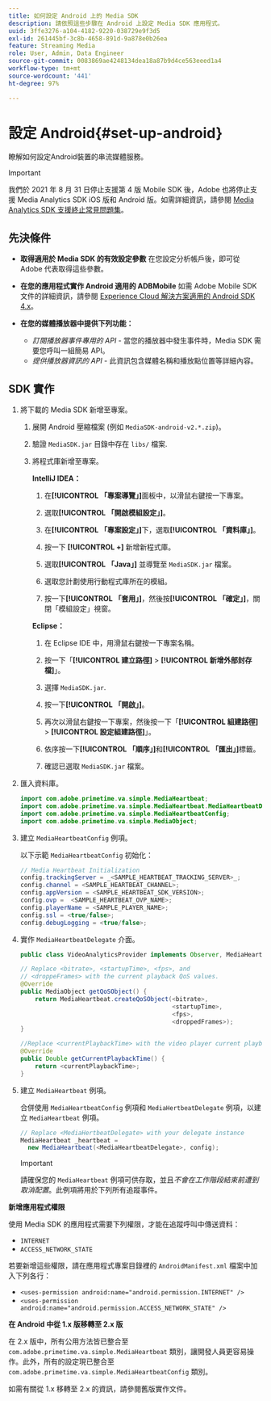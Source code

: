 ```yaml
---
title: 如何設定 Android 上的 Media SDK
description: 請依照這些步驟在 Android 上設定 Media SDK 應用程式。
uuid: 3ffe3276-a104-4182-9220-038729e9f3d5
exl-id: 261445bf-3c8b-4658-891d-9a878e0b26ea
feature: Streaming Media
role: User, Admin, Data Engineer
source-git-commit: 0083869ae4248134dea18a87b9d4ce563eeed1a4
workflow-type: tm+mt
source-wordcount: '441'
ht-degree: 97%

---
```


# 設定 Android{#set-up-android}

瞭解如何設定Android裝置的串流媒體服務。

>[!IMPORTANT]
>
>我們於 2021 年 8 月 31 日停止支援第 4 版 Mobile SDK 後，Adobe 也將停止支援 Media Analytics SDK iOS 版和 Android 版。如需詳細資訊，請參閱 [Media Analytics SDK 支援終止常見問題集](/help/additional-resources/end-of-support-faqs.md)。


## 先決條件

* **取得適用於 Media SDK 的有效設定參數**
在您設定分析帳戶後，即可從 Adobe 代表取得這些參數。
* **在您的應用程式實作 Android 適用的 ADBMobile**
如需 Adobe Mobile SDK 文件的詳細資訊，請參閱 [Experience Cloud 解決方案適用的 Android SDK 4.x](https://experienceleague.adobe.com/docs/mobile-services/android/overview.html?lang=zh-Hant)。

* **在您的媒體播放器中提供下列功能：**
   * *訂閱播放器事件專用的 API* - 當您的播放器中發生事件時，Media SDK 需要您呼叫一組簡易 API。
   * *提供播放器資訊的 API* - 此資訊包含媒體名稱和播放點位置等詳細內容。

## SDK 實作

1. 將下載的 Media SDK 新增至專案。

   1. 展開 Android 壓縮檔案 (例如 `MediaSDK-android-v2.*.zip`)。
   1. 驗證 `MediaSDK.jar` 目錄中存在 `libs/` 檔案.

   1. 將程式庫新增至專案。

      **IntelliJ IDEA：**

      1. 在&#x200B;**[!UICONTROL 「專案導覽」]**&#x200B;面板中，以滑鼠右鍵按一下專案。
      1. 選取&#x200B;**[!UICONTROL 「開啟模組設定」]**。
      1. 在&#x200B;**[!UICONTROL 「專案設定」]**&#x200B;下，選取&#x200B;**[!UICONTROL 「資料庫」]**。

      1. 按一下 **[!UICONTROL +]** 新增新程式庫。
      1. 選取&#x200B;**[!UICONTROL 「Java」]** 並導覽至 `MediaSDK.jar` 檔案。

      1. 選取您計劃使用行動程式庫所在的模組。
      1. 按一下&#x200B;**[!UICONTROL 「套用」]**，然後按&#x200B;**[!UICONTROL 「確定」]**，關閉「模組設定」視窗。

      **Eclipse：**

      1. 在 Eclipse IDE 中，用滑鼠右鍵按一下專案名稱。
      1. 按一下「**[!UICONTROL 建立路徑]** > **[!UICONTROL 新增外部封存檔]**」。
      1. 選擇 `MediaSDK.jar`.
      1. 按一下&#x200B;**[!UICONTROL 「開啟」]**。
      1. 再次以滑鼠右鍵按一下專案，然後按一下「**[!UICONTROL 組建路徑]** > **[!UICONTROL 設定組建路徑]**」。
      1. 依序按一下&#x200B;**[!UICONTROL 「順序」]**&#x200B;和&#x200B;**[!UICONTROL 「匯出」]**&#x200B;標籤。

      1. 確認已選取 `MediaSDK.jar` 檔案。

1. 匯入資料庫。

   ```java
   import com.adobe.primetime.va.simple.MediaHeartbeat;
   import com.adobe.primetime.va.simple.MediaHeartbeat.MediaHeartbeatDelegate;
   import com.adobe.primetime.va.simple.MediaHeartbeatConfig;
   import com.adobe.primetime.va.simple.MediaObject;
   ```

1. 建立 `MediaHeartbeatConfig` 例項。

   以下示範 `MediaHeartbeatConfig` 初始化：

   ```java
   // Media Heartbeat Initialization
   config.trackingServer = _<SAMPLE_HEARTBEAT_TRACKING_SERVER>_;
   config.channel = <SAMPLE_HEARTBEAT_CHANNEL>;
   config.appVersion = <SAMPLE_HEARTBEAT_SDK_VERSION>;
   config.ovp =  <SAMPLE_HEARTBEAT_OVP_NAME>;
   config.playerName = <SAMPLE_PLAYER_NAME>;
   config.ssl = <true/false>;
   config.debugLogging = <true/false>;
   ```

1. 實作 `MediaHeartbeatDelegate` 介面。

   ```java
   public class VideoAnalyticsProvider implements Observer, MediaHeartbeatDelegate{}
   ```

   ```java
   // Replace <bitrate>, <startupTime>, <fps>, and  
   // <droppeFrames> with the current playback QoS values.  
   @Override
   public MediaObject getQoSObject() {
       return MediaHeartbeat.createQoSObject(<bitrate>,  
                                             <startupTime>,  
                                             <fps>,  
                                             <droppedFrames>);
   }
   
   //Replace <currentPlaybackTime> with the video player current playback time
   @Override
   public Double getCurrentPlaybackTime() {
       return <currentPlaybackTime>;
   }
   ```

1. 建立 `MediaHeartbeat` 例項。

   合併使用 `MediaHeartbeatConfig` 例項和 `MediaHertbeatDelegate` 例項，以建立 `MediaHeartbeat` 例項。

   ```java
   // Replace <MediaHertbeatDelegate> with your delegate instance
   MediaHeartbeat _heartbeat =  
     new MediaHeartbeat(<MediaHeartbeatDelegate>, config);
   ```

   >[!IMPORTANT]
   >
   >請確保您的 `MediaHeartbeat` 例項可供存取，並且&#x200B;*不會在工作階段結束前遭到取消配置*。此例項將用於下列所有追蹤事件。

**新增應用程式權限**

使用 Media SDK 的應用程式需要下列權限，才能在追蹤呼叫中傳送資料：

* `INTERNET`
* `ACCESS_NETWORK_STATE`

若要新增這些權限，請在應用程式專案目錄裡的 `AndroidManifest.xml` 檔案中加入下列各行：

* `<uses-permission android:name="android.permission.INTERNET" />`
* `<uses-permission android:name="android.permission.ACCESS_NETWORK_STATE" />`

**在 Android 中從 1.x 版移轉至 2.x 版**

在 2.x 版中，所有公用方法皆已整合至 `com.adobe.primetime.va.simple.MediaHeartbeat` 類別，讓開發人員更容易操作。此外，所有的設定現已整合至 `com.adobe.primetime.va.simple.MediaHeartbeatConfig` 類別。

如需有關從 1.x 移轉至 2.x 的資訊，請參閱舊版實作文件。
